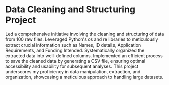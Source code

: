 # Data Cleaning and Structuring Project
Led a comprehensive initiative involving the cleaning and structuring of data from 100 raw files. Leveraged Python's os and re libraries to meticulously extract crucial information such as Names, ID details, Application Requirements, and Funding Intended. Systematically organized the extracted data into well-defined columns. Implemented an efficient process to save the cleaned data by generating a CSV file, ensuring optimal accessibility and usability for subsequent analyses. This project underscores my proficiency in data manipulation, extraction, and organization, showcasing a meticulous approach to handling large datasets.

